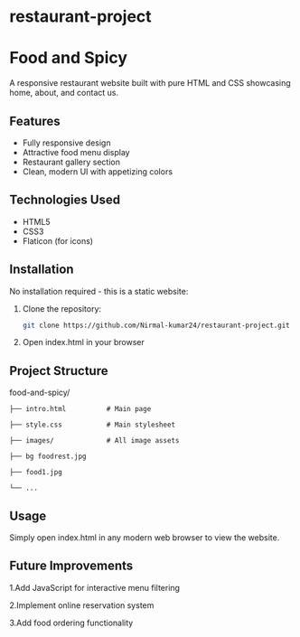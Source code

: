 # restaurant-project

# Food and Spicy 
A responsive restaurant website built with pure HTML and CSS showcasing home, about, and contact us.

## Features
- Fully responsive design
- Attractive food menu display
- Restaurant gallery section
- Clean, modern UI with appetizing colors

## Technologies Used
- HTML5
- CSS3
- Flaticon (for icons)
  
## Installation
No installation required - this is a static website:
1. Clone the repository:
   ```bash
   git clone https://github.com/Nirmal-kumar24/restaurant-project.git
2. Open index.html in your browser

## Project Structure
food-and-spicy/

    ├── intro.html          # Main page

    ├── style.css           # Main stylesheet

    ├── images/             # All image assets

    ├── bg foodrest.jpg

    ├── food1.jpg

    └── ...

## Usage
Simply open index.html in any modern web browser to view the website.    

## Future Improvements 
1.Add JavaScript for interactive menu filtering

2.Implement online reservation system

3.Add food ordering functionality
